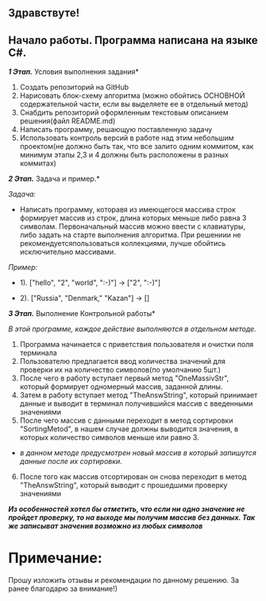 ## Здравствуте! 
Начало работы. Программа написана на языке C#.
---
***1 Этап.*** Условия выполнения задания* 
1. Создать репозиторий на GitHub
2. Нарисовать блок-схему алгоритма (можно обойтись ОСНОВНОЙ содержательной части, если вы выделяете ее в отдельный метод)
3. Снабдить репозиторий оформленным текстовым описанием решения(файл README.md)
4. Написать программу, решающую поставленную задачу
5. Использовать контроль версий в работе над этим небольшим проектом(не должно быть так, что все залито одним коммитом, как минимум этапы 2,3 и 4 должны быть расположены в разных коммитах)

***2 Этап.*** Задача и пример.* 

 *Задача:* 
 * Написать программу, которавя из имеющегося массива строк формирует массив из строк, длина которых меньше либо равна 3 символам. Первоначальный массив можно ввести с клавиатуры, либо задать на старте выполнения алгоритма. При решениии не рекомендуетсяпользоваться коллекциями, лучше обойтись исключительно массивами.

 *Пример:* 

* 1). ["hello", "2", "world", ":-)"] -> ["2", ":-)"]

* 2). ["Russia", "Denmark," "Kazan"] -> []

***3 Этап.*** Выполнение Контрольной работы*

 *В этой программе, каждое действие выполняются в отдельном методе.*

1. Программа начинается с приветствия пользователя и очистки поля терминала
2. Пользователю предлагается ввод количества значений для проверки их на количество символов(по умолчанию 5шт.)
3. После чего в работу вступает первый метод "OneMassivStr", который формирует одномерный массив, заданной длины.
4. Затем в работу вступает метод "TheAnswString", который принимает данные и выводит в терминал получившийся массив с введенными значениями
5. После чего массив с данными переходит в метод сортировки "SortingMetod", в нашем случае должны выводится значения, в которых количество символов меньше или равно 3.
* *в данном методе предусмотрен новый массив в который запишутся данные после их сортировки.*
6. После того как массив отсортирован он снова переходит в метод "TheAnswString", который выводит с прошедшими проверку значениями

***Из особенностей хотел бы отметить, что если ни одно значение не пройдет проверку, то на выходе мы получим массив без данных. Так же записыват значения возможно из любых символов***

# Примечание: 
Прошу изложить отзывы и рекомендации по данному решению. За ранее благодарю за внимание!)